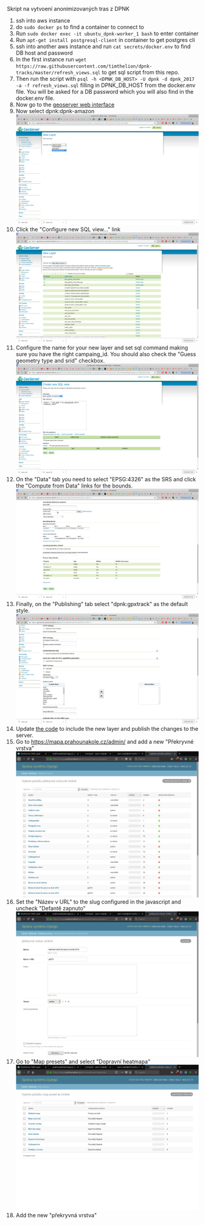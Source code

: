 
Skript na vytvoení anonimizovaných tras z DPNK

1. ssh into aws instance
2. do `sudo docker ps` to find a container to connect to
3. Run `sudo docker exec -it ubuntu_dpnk-worker_1 bash` to enter container
4. Run `apt-get install postgresql-client` in container to get postgres cli
5. ssh into another aws instance and run `cat secrets/docker.env` to find DB host and password
6. In the first instance run `wget https://raw.githubusercontent.com/timthelion/dpnk-tracks/master/refresh_views.sql` to get sql script from this repo.
7. Then run the script with `psql -h <DPNK_DB_HOST> -U dpnk -d dpnk_2017 -a -f refresh_views.sql` filling in DPNK_DB_HOST from the docker.env file. You will be asked for a DB password which you will also find in the docker.env file.
8. Now go to the [geoserver web interface](https://geoserver.prahounakole.cz/geoserver/web/)
9. Now select dpnk:dpnk-amazon
![](screenshots/screenshot_1.png)
10. Click the "Configure new SQL view..." link
![](screenshots/screenshot_2.png)
11. Configure the name for your new layer and set sql command making sure you have the right campaing_id. You should also check the "Guess geometry type and srid" checkbox.
![](screenshots/screenshot_3.png)
12. On the "Data" tab you need to select "EPSG:4326" as the SRS and click the "Compute from Data" links for the bounds.
![](screenshots/screenshot_4.png)
13. Finally, on the "Publishing" tab select "dpnk:gpxtrack" as the default style.
![](screenshots/screenshot_5.png)
14. Update [the code](https://github.com/auto-mat/prahounakole/blob/master/apps/cyklomapa/static/js/mapa.js) to include the new layer and publish the changes to the server.
15. Go to https://mapa.prahounakole.cz/admin/ and add a new "Překryvné vrstva"
![](screenshots/screenshot_6.png)
16. Set the "Název v URL" to the slug configured in the javascript and uncheck "Defantě zapnuto"
![](screenshots/screenshot_7.png)
17. Go to "Map presets" and select "Dopravní heatmapa"
![](screenshots/screenshot_8.png)
18. Add the new "překryvná vrstva"

